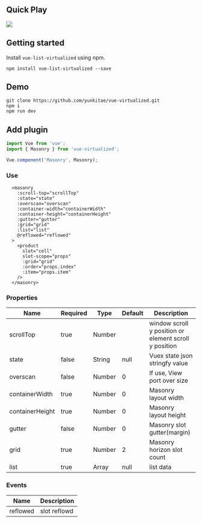 ## Quick Play
<img src="https://user-images.githubusercontent.com/841457/148489820-5f7d4a15-2ebf-446a-8d7b-ce7fe8348d88.gif" />

## Getting started

Install `vue-list-virtualized` using npm.

```shell
npm install vue-list-virtualized --save
```

## Demo
```shell
git clone https://github.com/yunkitae/vue-virtualized.git
npm i
npm run dev
```


## Add plugin

```js
import Vue from 'vue';
import { Masonry } from 'vue-virtualized';

Vue.component('Masonry', Masonry);
```

### Use

```vue
  <masonry
    :scroll-top="scrollTop"
    :state="state"
    :overscan="overscan"
    :container-width="containerWidth"
    :container-height="containerHeight"
    :gutter="gutter"
    :grid="grid"
    :list="list"
    @reflowed="reflowed"
  >
    <product
      slot="cell"
      slot-scope="props"
      :grid="grid"
      :order="props.index"
      :item="props.item"
    />
  </masonry>
```

### Properties

| Name      | Required | Type          | Default     | Description |
| ---       | ---      | ---           | ---         | ---         |
| scrollTop | true  | Number |             | window scroll y position or element scroll y position |
| state     | false | String           | null           | Vuex state json stringfy value |
| overscan  | false | Number          | 0       |  If use, View port over size |
| containerWidth  | true | Number          | 0       | Masonry layout width |
| containerHeight  | true | Number          | 0       | Masonry layout height |
| gutter  | false | Number          | 0       | Masonry slot gutter(margin) |
| grid  | true | Number          | 2       | Masonry horizon slot count |
| list  | true | Array          | null       | list data |

### Events

| Name         | Description |
| ---          | --- |
| reflowed  | slot reflowd |









